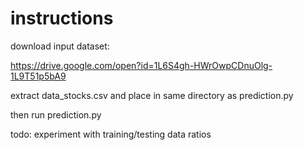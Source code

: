 # instructions
download input dataset:

https://drive.google.com/open?id=1L6S4gh-HWrOwpCDnuOlg-1L9T51p5bA9

extract data_stocks.csv and place in same directory as prediction.py

then run prediction.py

todo: experiment with training/testing data ratios